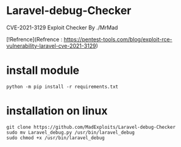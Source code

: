 # Laravel-debug-Checker
CVE-2021-3129 Exploit Checker By ./MrMad

[!Refrence](Refrence : https://pentest-tools.com/blog/exploit-rce-vulnerability-laravel-cve-2021-3129)

# install module

```
python -m pip install -r requirements.txt
```

# installation on linux

```
git clone https://github.com/MadExploits/Laravel-debug-Checker
sudo mv Laravel_debug.py /usr/bin/laravel_debug
sudo chmod +x /usr/bin/laravel_debug
```
